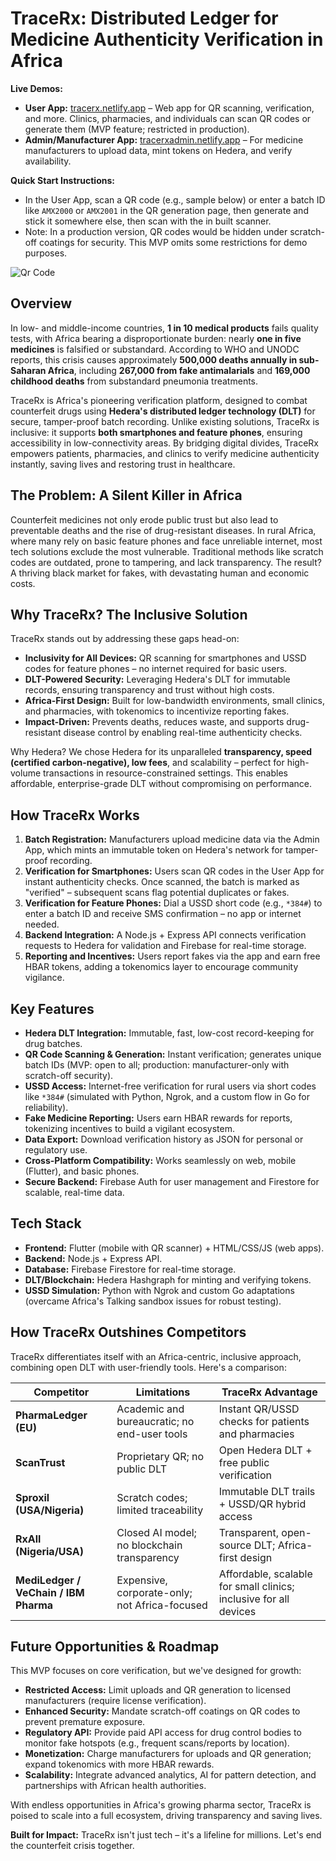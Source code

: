 # TraceRx: Distributed Ledger for Medicine Authenticity Verification in Africa


**Live Demos:**  
- **User App:** [tracerx.netlify.app](https://tracerx.netlify.app) – Web app for QR scanning, verification, and more. Clinics, pharmacies, and individuals can scan QR codes or generate them (MVP feature; restricted in production).  
- **Admin/Manufacturer App:** [tracerxadmin.netlify.app](https://tracerxadmin.netlify.app) – For medicine manufacturers to upload data, mint tokens on Hedera, and verify availability.

**Quick Start Instructions:**  
- In the User App, scan a QR code (e.g., sample below) or enter a batch ID like `AMX2000` or `AMX2001` in the QR generation page, then generate and stick it somewhere else, then scan with the in built scanner.
- Note: In a production version, QR codes would be hidden under scratch-off coatings for security. This MVP omits some restrictions for demo purposes.  

![Qr Code](./assets/qr(2).png)



## Overview
In low- and middle-income countries, **1 in 10 medical products** fails quality tests, with Africa bearing a disproportionate burden: nearly **one in five medicines** is falsified or substandard. According to WHO and UNODC reports, this crisis causes approximately **500,000 deaths annually in sub-Saharan Africa**, including **267,000 from fake antimalarials** and **169,000 childhood deaths** from substandard pneumonia treatments.

TraceRx is Africa's pioneering verification platform, designed to combat counterfeit drugs using **Hedera's distributed ledger technology (DLT)** for secure, tamper-proof batch recording. Unlike existing solutions, TraceRx is inclusive: it supports **both smartphones and feature phones**, ensuring accessibility in low-connectivity areas. By bridging digital divides, TraceRx empowers patients, pharmacies, and clinics to verify medicine authenticity instantly, saving lives and restoring trust in healthcare.

## The Problem: A Silent Killer in Africa
Counterfeit medicines not only erode public trust but also lead to preventable deaths and the rise of drug-resistant diseases. In rural Africa, where many rely on basic feature phones and face unreliable internet, most tech solutions exclude the most vulnerable. Traditional methods like scratch codes are outdated, prone to tampering, and lack transparency. The result? A thriving black market for fakes, with devastating human and economic costs.

## Why TraceRx? The Inclusive Solution
TraceRx stands out by addressing these gaps head-on:  
- **Inclusivity for All Devices:** QR scanning for smartphones and USSD codes for feature phones – no internet required for basic users.  
- **DLT-Powered Security:** Leveraging Hedera's DLT for immutable records, ensuring transparency and trust without high costs.  
- **Africa-First Design:** Built for low-bandwidth environments, small clinics, and pharmacies, with tokenomics to incentivize reporting fakes.  
- **Impact-Driven:** Prevents deaths, reduces waste, and supports drug-resistant disease control by enabling real-time authenticity checks.

Why Hedera? We chose Hedera for its unparalleled **transparency, speed (certified carbon-negative), low fees**, and scalability – perfect for high-volume transactions in resource-constrained settings. This enables affordable, enterprise-grade DLT without compromising on performance.

## How TraceRx Works
1. **Batch Registration:** Manufacturers upload medicine data via the Admin App, which mints an immutable token on Hedera's network for tamper-proof recording.  
2. **Verification for Smartphones:** Users scan QR codes in the User App for instant authenticity checks. Once scanned, the batch is marked as "verified" – subsequent scans flag potential duplicates or fakes.  
3. **Verification for Feature Phones:** Dial a USSD short code (e.g., `*384#`) to enter a batch ID and receive SMS confirmation – no app or internet needed.  
4. **Backend Integration:** A Node.js + Express API connects verification requests to Hedera for validation and Firebase for real-time storage.  
5. **Reporting and Incentives:** Users report fakes via the app and earn free HBAR tokens, adding a tokenomics layer to encourage community vigilance.

## Key Features
- **Hedera DLT Integration:** Immutable, fast, low-cost record-keeping for drug batches.  
- **QR Code Scanning & Generation:** Instant verification; generates unique batch IDs (MVP: open to all; production: manufacturer-only with scratch-off security).  
- **USSD Access:** Internet-free verification for rural users via short codes like `*384#` (simulated with Python, Ngrok, and a custom flow in Go for reliability).  
- **Fake Medicine Reporting:** Users earn HBAR rewards for reports, tokenizing incentives to build a vigilant ecosystem.  
- **Data Export:** Download verification history as JSON for personal or regulatory use.  
- **Cross-Platform Compatibility:** Works seamlessly on web, mobile (Flutter), and basic phones.  
- **Secure Backend:** Firebase Auth for user management and Firestore for scalable, real-time data.

## Tech Stack
- **Frontend:** Flutter (mobile with QR scanner) + HTML/CSS/JS (web apps).  
- **Backend:** Node.js + Express API.  
- **Database:** Firebase Firestore for real-time storage.  
- **DLT/Blockchain:** Hedera Hashgraph for minting and verifying tokens.  
- **USSD Simulation:** Python with Ngrok and custom Go adaptations (overcame Africa's Talking sandbox issues for robust testing).  

## How TraceRx Outshines Competitors
TraceRx differentiates itself with an Africa-centric, inclusive approach, combining open DLT with user-friendly tools. Here's a comparison:

| Competitor              | Limitations                                      | TraceRx Advantage                              |
|-------------------------|--------------------------------------------------|------------------------------------------------|
| **PharmaLedger (EU)**  | Academic and bureaucratic; no end-user tools     | Instant QR/USSD checks for patients and pharmacies |
| **ScanTrust**          | Proprietary QR; no public DLT                    | Open Hedera DLT + free public verification     |
| **Sproxil (USA/Nigeria)** | Scratch codes; limited traceability              | Immutable DLT trails + USSD/QR hybrid access   |
| **RxAll (Nigeria/USA)**| Closed AI model; no blockchain transparency      | Transparent, open-source DLT; Africa-first design |
| **MediLedger / VeChain / IBM Pharma** | Expensive, corporate-only; not Africa-focused | Affordable, scalable for small clinics; inclusive for all devices |

## Future Opportunities & Roadmap
This MVP focuses on core verification, but we've designed for growth:  
- **Restricted Access:** Limit uploads and QR generation to licensed manufacturers (require license verification).  
- **Enhanced Security:** Mandate scratch-off coatings on QR codes to prevent premature exposure.  
- **Regulatory API:** Provide paid API access for drug control bodies to monitor fake hotspots (e.g., frequent scans/reports by location).  
- **Monetization:** Charge manufacturers for uploads and QR generation; expand tokenomics with more HBAR rewards.  
- **Scalability:** Integrate advanced analytics, AI for pattern detection, and partnerships with African health authorities.  

With endless opportunities in Africa's growing pharma sector, TraceRx is poised to scale into a full ecosystem, driving transparency and saving lives.

**Built for Impact:** TraceRx isn't just tech – it's a lifeline for millions. Let's end the counterfeit crisis together.  

